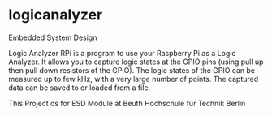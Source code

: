 # logicanalyzer
Embedded System Design


Logic Analyzer RPi is a program to use your Raspberry Pi as a Logic Analyzer. It allows you to capture logic states at the GPIO pins (using pull up then pull down resistors of the GPIO). The logic states of the GPIO can be measured up to few kHz, with a very large number of points. The captured data can be saved to or loaded from a file.

This Project os for ESD Module at Beuth Hochschule für Technik Berlin
